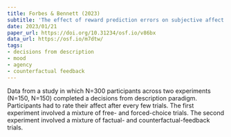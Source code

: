 ```yaml
---
title: Forbes & Bennett (2023)
subtitle: 'The effect of reward prediction errors on subjective affect depends on outcome valence and decision context'
date: 2023/01/21
paper_url: https://doi.org/10.31234/osf.io/v86bx
data_url: https://osf.io/m7dtw/
tags:
- decisions from description
- mood
- agency
- counterfactual feedback
---
```


Data from a study in which N=300 participants across two experiments (N=150, N=150) completed a decisions from description paradigm. Participants had to rate their affect after every few trials. The first experiment involved a mixture of free- and forced-choice trials. The second experiment involved a mixture of factual- and counterfactual-feedback trials.
